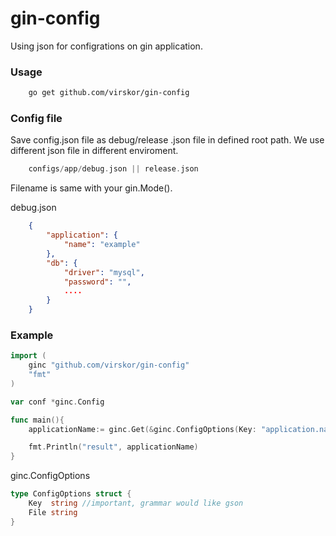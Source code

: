 # gin-config
Using json for configrations on gin application.

### Usage

```sh
    go get github.com/virskor/gin-config
```

### Config file

Save config.json file as debug/release .json file in defined root path.
We use different json file in different enviroment.
``` go
    configs/app/debug.json || release.json
```
Filename is same with your gin.Mode().

debug.json
```json
    {
        "application": {
            "name": "example"
        },
        "db": {
            "driver": "mysql",
            "password": "",
            ....
        }
    }
```

### Example

```go
import (
    ginc "github.com/virskor/gin-config"
    "fmt"
)

var conf *ginc.Config

func main(){
    applicationName:= ginc.Get(&ginc.ConfigOptions(Key: "application.name"))

    fmt.Println("result", applicationName)
}
```

ginc.ConfigOptions

```go
type ConfigOptions struct {
    Key  string //important, grammar would like gson
    File string
}
```
